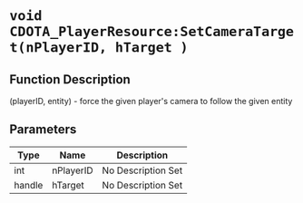 # `void CDOTA_PlayerResource:SetCameraTarget(nPlayerID, hTarget )`
## Function Description
(playerID, entity) - force the given player's camera to follow the given entity
## Parameters
Type|Name|Description
--|--|--
int|nPlayerID|No Description Set
handle|hTarget|No Description Set
